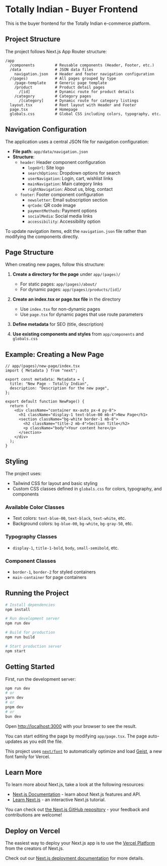 # Totally Indian - Buyer Frontend

This is the buyer frontend for the Totally Indian e-commerce platform.

## Project Structure

The project follows Next.js App Router structure:

```
/app
  /components         # Reusable components (Header, Footer, etc.)
  /data               # JSON data files
    navigation.json   # Header and footer navigation configuration
  /(pages)            # All pages grouped by type
    /page-template    # Generic page template
    /product          # Product detail pages
      /[id]           # Dynamic route for product details
    /category         # Category pages
      /[category]     # Dynamic route for category listings
  layout.tsx          # Root layout with Header and Footer
  page.tsx            # Homepage
  globals.css         # Global CSS including colors, typography, etc.
```

## Navigation Configuration

The application uses a central JSON file for navigation configuration:

- **File path**: `app/data/navigation.json`
- **Structure**:
  - `header`: Header component configuration
    - `logoUrl`: Site logo
    - `searchOptions`: Dropdown options for search
    - `userNavigation`: Login, cart, wishlist links
    - `mainNavigation`: Main category links
    - `rightNavigation`: About us, blog, contact
  - `footer`: Footer component configuration
    - `newsletter`: Email subscription section
    - `qrCode`: QR code image
    - `paymentMethods`: Payment options
    - `socialMedia`: Social media links
    - `accessibility`: Accessibility option

To update navigation items, edit the `navigation.json` file rather than modifying the components directly.

## Page Structure

When creating new pages, follow this structure:

1. **Create a directory for the page** under `app/(pages)/`

   - For static pages: `app/(pages)/about/`
   - For dynamic pages: `app/(pages)/products/[id]/`

2. **Create an index.tsx or page.tsx file** in the directory

   - Use `index.tsx` for non-dynamic pages
   - Use `page.tsx` for dynamic pages that use route parameters

3. **Define metadata** for SEO (title, description)

4. **Use existing components and styles** from `app/components` and `globals.css`

## Example: Creating a New Page

```tsx
// app/(pages)/new-page/index.tsx
import { Metadata } from "next";

export const metadata: Metadata = {
  title: "New Page - Totally Indian",
  description: "Description for the new page",
};

export default function NewPage() {
  return (
    <div className="container mx-auto px-4 py-8">
      <h1 className="display-1 text-blue-00 mb-4">New Page</h1>
      <section className="bg-white border-1 mb-8">
        <h2 className="title-2 mb-4">Section Title</h2>
        <p className="body">Your content here</p>
      </section>
    </div>
  );
}
```

## Styling

The project uses:

- Tailwind CSS for layout and basic styling
- Custom CSS classes defined in `globals.css` for colors, typography, and components

### Available Color Classes

- Text colors: `text-blue-00`, `text-black`, `text-white`, etc.
- Background colors: `bg-blue-00`, `bg-white`, `bg-gray-50`, etc.

### Typography Classes

- `display-1`, `title-1-bold`, `body`, `small-semibold`, etc.

### Component Classes

- `border-1`, `border-2` for styled containers
- `main-container` for page containers

## Running the Project

```bash
# Install dependencies
npm install

# Run development server
npm run dev

# Build for production
npm run build

# Start production server
npm start
```

## Getting Started

First, run the development server:

```bash
npm run dev
# or
yarn dev
# or
pnpm dev
# or
bun dev
```

Open [http://localhost:3000](http://localhost:3000) with your browser to see the result.

You can start editing the page by modifying `app/page.tsx`. The page auto-updates as you edit the file.

This project uses [`next/font`](https://nextjs.org/docs/app/building-your-application/optimizing/fonts) to automatically optimize and load [Geist](https://vercel.com/font), a new font family for Vercel.

## Learn More

To learn more about Next.js, take a look at the following resources:

- [Next.js Documentation](https://nextjs.org/docs) - learn about Next.js features and API.
- [Learn Next.js](https://nextjs.org/learn) - an interactive Next.js tutorial.

You can check out [the Next.js GitHub repository](https://github.com/vercel/next.js) - your feedback and contributions are welcome!

## Deploy on Vercel

The easiest way to deploy your Next.js app is to use the [Vercel Platform](https://vercel.com/new?utm_medium=default-template&filter=next.js&utm_source=create-next-app&utm_campaign=create-next-app-readme) from the creators of Next.js.

Check out our [Next.js deployment documentation](https://nextjs.org/docs/app/building-your-application/deploying) for more details.
